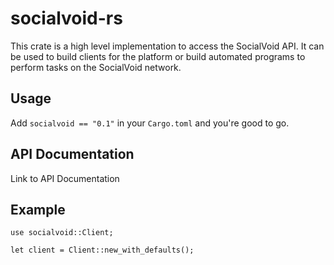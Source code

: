 # socialvoid-rs

This crate is a high level implementation to access the SocialVoid API. It can be used to build clients for the platform or build automated programs to perform tasks on the SocialVoid network.

## Usage

Add `socialvoid == "0.1"` in your `Cargo.toml` and you're good to go.

## API Documentation

Link to API Documentation

## Example

```
use socialvoid::Client;

let client = Client::new_with_defaults();

```